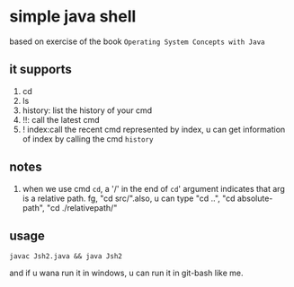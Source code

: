 # simple java shell

based on exercise of the book `Operating System Concepts with Java`

## it supports

1. cd
2. ls
3. history: list the history of your cmd
4. !!: call the latest cmd
5. ! index:call the recent cmd represented by index, u can get information of index by calling the cmd `history`

## notes

1. when we use cmd `cd`, a '/' in the end of `cd`' argument indicates that arg is a relative path. fg, "cd src/".also, u can type "cd ..", "cd absolute-path", "cd ./relativepath/"

## usage

```shell
javac Jsh2.java && java Jsh2
```

and if u wana run it in windows, u can run it in git-bash like me.